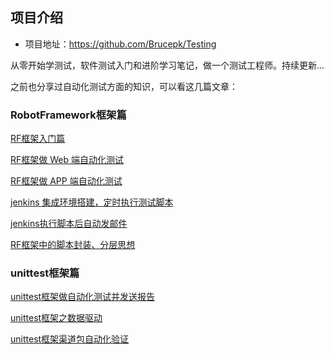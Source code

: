 ## 项目介绍
- 项目地址：https://github.com/Brucepk/Testing

从零开始学测试，软件测试入门和进阶学习笔记，做一个测试工程师。持续更新...

之前也分享过自动化测试方面的知识，可以看这几篇文章：

### RobotFramework框架篇

[RF框架入门篇](https://mp.weixin.qq.com/s/0sBS-eXAL02e1h4c0syADQ)

[RF框架做 Web 端自动化测试](https://mp.weixin.qq.com/s/enIK0vx7-nmPjwx9sGcLlw)

[RF框架做 APP 端自动化测试](https://mp.weixin.qq.com/s/G7nm13UQXnD32JofhujYEQ)

[jenkins 集成环境搭建，定时执行测试脚本](https://mp.weixin.qq.com/s/t9T_CFNtwH_Y9rWH7u1nnA)

[jenkins执行脚本后自动发邮件](https://mp.weixin.qq.com/s/sLoDBEkISYwItBmZZQElUw)

[RF框架中的脚本封装、分层思想](https://mp.weixin.qq.com/s/x3B3gp-PUaON0CHShLJ1iA)


### unittest框架篇

[unittest框架做自动化测试并发送报告](https://mp.weixin.qq.com/s/rEcWptLw7UTpKeOupO6jGA)

[unittest框架之数据驱动](https://mp.weixin.qq.com/s/F3LU1FR0ghehFiM0ezlWVA)

[unittest框架渠道包自动化验证](https://mp.weixin.qq.com/s/po9sCKhjg6y8UY__wb9xFA)

